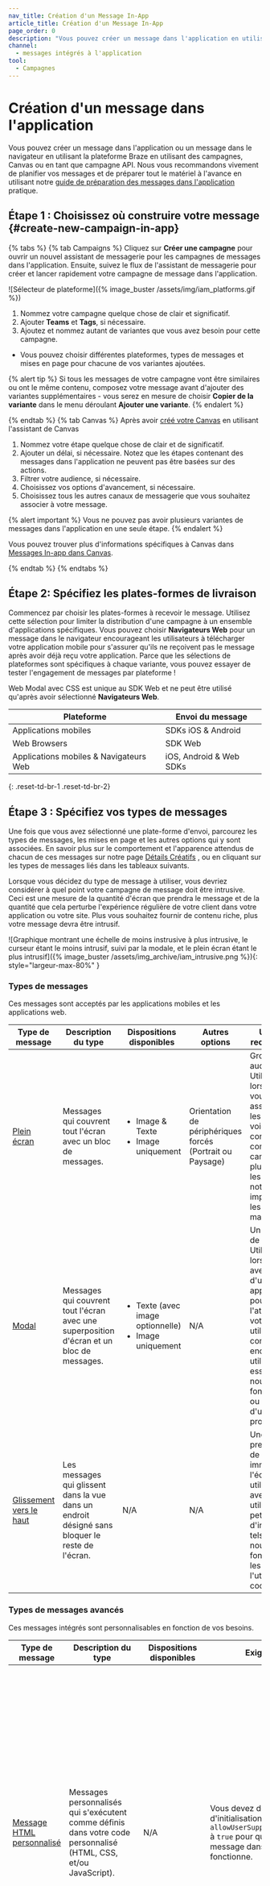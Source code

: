 ```yaml
---
nav_title: Création d'un Message In-App
article_title: Création d'un Message In-App
page_order: 0
description: "Vous pouvez créer un message dans l'application en utilisant la plateforme Braze en utilisant des campagnes, Canvas, ou en tant que campagne API. Cet article vous guidera tout au long de ce processus."
channel:
  - messages intégrés à l'application
tool:
  - Campagnes
---
```


# Création d'un message dans l'application

Vous pouvez créer un message dans l'application ou un message dans le navigateur en utilisant la plateforme Braze en utilisant des campagnes, Canvas ou en tant que campagne API. Nous vous recommandons vivement de planifier vos messages et de préparer tout le matériel à l'avance en utilisant notre [guide de préparation des messages dans l'application]({{site.baseurl}}/user_guide/message_building_by_channel/in-app_messages/best_practices/) pratique.

## Étape 1 : Choisissez où construire votre message {#create-new-campaign-in-app}

{% tabs %}
  {% tab Campaigns %}
  Cliquez sur __Créer une campagne__ pour ouvrir un nouvel assistant de messagerie pour les campagnes de messages dans l'application. Ensuite, suivez le flux de l'assistant de messagerie pour créer et lancer rapidement votre campagne de message dans l'application.

  ![Sélecteur de plateforme]({% image_buster /assets/img/iam_platforms.gif %})

1. Nommez votre campagne quelque chose de clair et significatif.
2. Ajouter __Teams__ et __Tags__, si nécessaire.
3. Ajoutez et nommez autant de variantes que vous avez besoin pour cette campagne.
  - Vous pouvez choisir différentes plateformes, types de messages et mises en page pour chacune de vos variantes ajoutées.

  {% alert tip %}
Si tous les messages de votre campagne vont être similaires ou ont le même contenu, composez votre message avant d'ajouter des variantes supplémentaires - vous serez en mesure de choisir **Copier de la variante** dans le menu déroulant **Ajouter une variante**.
{% endalert %}

 {% endtab %}
 {% tab Canvas %}
 Après avoir [créé votre Canvas]({{site.baseurl}}/user_guide/engagement_tools/canvas/create_a_canvas/create_a_canvas/) en utilisant l'assistant de Canvas

1. Nommez votre étape quelque chose de clair et de significatif.
2. Ajouter un délai, si nécessaire. Notez que les étapes contenant des messages dans l'application ne peuvent pas être basées sur des actions.
3. Filtrer votre audience, si nécessaire.
4. Choisissez vos options d'avancement, si nécessaire.
5. Choisissez tous les autres canaux de messagerie que vous souhaitez associer à votre message.

{% alert important %}
Vous ne pouvez pas avoir plusieurs variantes de messages dans l'application en une seule étape.
{% endalert %}

Vous pouvez trouver plus d'informations spécifiques à Canvas dans [Messages In-app dans Canvas]({{site.baseurl}}/user_guide/engagement_tools/canvas/create_a_canvas/in-app_messages_in_canvas/).

{% endtab %}
{% endtabs %}

## Étape 2: Spécifiez les plates-formes de livraison

Commencez par choisir les plates-formes à recevoir le message. Utilisez cette sélection pour limiter la distribution d'une campagne à un ensemble d'applications spécifiques. Vous pouvez choisir __Navigateurs Web__ pour un message dans le navigateur encourageant les utilisateurs à télécharger votre application mobile pour s'assurer qu'ils ne reçoivent pas le message après avoir déjà reçu votre application. Parce que les sélections de plateformes sont spécifiques à chaque variante, vous pouvez essayer de tester l'engagement de messages par plateforme !

Web Modal avec CSS est unique au SDK Web et ne peut être utilisé qu'après avoir sélectionné __Navigateurs Web__.

| Plateforme                             | Envoi du message        |
| -------------------------------------- | ----------------------- |
| Applications mobiles                   | SDKs iOS & Android      |
| Web Browsers                           | SDK Web                 |
| Applications mobiles & Navigateurs Web | iOS, Android & Web SDKs |
{: .reset-td-br-1 .reset-td-br-2}

## Étape 3 : Spécifiez vos types de messages

Une fois que vous avez sélectionné une plate-forme d'envoi, parcourez les types de messages, les mises en page et les autres options qui y sont associées. En savoir plus sur le comportement et l'apparence attendus de chacun de ces messages sur notre page [Détails Créatifs]({{site.baseurl}}/user_guide/message_building_by_channel/in-app_messages/creative_details/) , ou en cliquant sur les types de messages liés dans les tableaux suivants.

Lorsque vous décidez du type de message à utiliser, vous devriez considérer à quel point votre campagne de message doit être intrusive. Ceci est une mesure de la quantité d'écran que prendra le message et de la quantité que cela perturbe l'expérience régulière de votre client dans votre application ou votre site. Plus vous souhaitez fournir de contenu riche, plus votre message devra être intrusif.

![Graphique montrant une échelle de moins instrusive à plus intrusive, le curseur étant le moins intrusif, suivi par la modale, et le plein écran étant le plus intrusif]({% image_buster /assets/img_archive/iam_intrusive.png %}){: style="largeur-max-80%" }

### Types de messages

Ces messages sont acceptés par les applications mobiles et les applications web.

<style type="text/css">
.tg td{word-break:normal;}
.tg th{word-break:normal;}
</style>

<table class="tg">
<thead>
  <tr>
    <th>Type de message</th>
    <th>Description du type</th>
    <th>Dispositions disponibles</th>
    <th>Autres options</th>
    <th>Utilisation recommandée</th>
  </tr>
</thead>
<tbody>
  <tr>
    <td><a href='/docs/user_guide/message_building_by_channel/in-app_messages/creative_details/fullscreen'>Plein écran</a></td>
    <td>Messages qui couvrent tout l'écran avec un bloc de messages.</td>
    <td>
      <ul>
      <li>Image & Texte</li>
      <li>Image uniquement</li>
      </ul>
    </td>
    <td>Orientation de périphériques forcés (Portrait ou Paysage)</td>
    <td>Gros et audacieux! Utilisez lorsque vous voulez vous assurer que les utilisateurs voient votre contenu, comme vos campagnes les plus critiques, les notifications importantes ou les promotions massives.</td>
  </tr>
  <tr>
    <td><a href='/docs/user_guide/message_building_by_channel/in-app_messages/creative_details/modal'>Modal</a></td>
    <td>Messages qui couvrent tout l'écran avec une superposition d'écran et un bloc de messages.</td>
    <td>
      <ul>
      <li>Texte (avec image optionnelle)</li>
      <li>Image uniquement</li>
      </ul>
    </td>
    <td>N/A</td>
    <td>Un bon point de milieu. Utilisez lorsque vous avez besoin d'une façon apparente pour attirer l'attention de votre utilisateur, comme encourager les utilisateurs à essayer une nouvelle fonctionnalité ou profiter d'une promotion.</td>
  </tr>
  <tr>
    <td><a href='/docs/user_guide/message_building_by_channel/in-app_messages/creative_details/slideup'>Glissement vers le haut</a></td>
    <td>Les messages qui glissent dans la vue dans un endroit désigné sans bloquer le reste de l'écran.</td>
    <td>N/A</td>
    <td>N/A</td>
    <td>Unobtrusive: prend le moins de biens immobiliers de l'écran. À utiliser pour avertir les utilisateurs de petits extraits d'information, tels que les nouvelles fonctionnalités, les annonces, l'utilisation des cookies, etc.<br></td>
  </tr>
</tbody>
</table>

### Types de messages avancés

Ces messages intégrés sont personnalisables en fonction de vos besoins.

<table class="tg">
<thead>
  <tr>
    <th>Type de message</th>
    <th>Description du type</th>
    <th>Dispositions disponibles</th>
    <th>Exigences</th>
    <th>Utilisation recommandée</th>
  </tr>
</thead>
<tbody>
  <tr>
    <td><a href='/docs/user_guide/message_building_by_channel/in-app_messages/customize/#custom-html-messages'>Message HTML personnalisé</a></td>
    <td>Messages personnalisés qui s'exécutent comme définis dans votre code personnalisé (HTML, CSS, et/ou JavaScript).</td>
    <td>N/A</td>
    <td>Vous devez définir l'option d'initialisation <span style="white-space: nowrap"><code>allowUserSuppliedJavascript</code></span> à <code>true</code> pour que votre message dans l'application fonctionne.</td>
    <td>C'est une bonne option si vous voulez tous les avantages des IAMs mais que vous avez besoin de fonctionnalités supplémentaires ou pour que l'apparence reste "sur marque". Vous pouvez modifier chaque petit détail du message : police, couleur, forme, taille, boutons, etc. <br><br>Les exemples de cas d'utilisation incluent la demande de commentaires aux utilisateurs, les formulaires de capture d'e-mails ou les messages paginés</td>
  </tr>
  <tr>
    <td><a href='/docs/user_guide/message_building_by_channel/in-app_messages/customize/#email-capture-form'>Formulaire de capture d'email</a></td>
    <td>Généralement utilisé pour capturer le courriel du lecteur.</td>
    <td>N/A</td>
    <td>Vous devez définir l'option d'initialisation <span style="white-space: nowrap"><code>allowUserSuppliedJavascript</code></span> à <code>true</code> pour que votre message dans l'application fonctionne.</td>
    <td>Lorsque vous demandez aux utilisateurs de soumettre leur adresse e-mail.</td>
  </tr>
  <tr>
    <td><a href='/docs/user_guide/message_building_by_channel/in-app_messages/customize/#web-modal-css'>Web modal avec CSS</a></td>
    <td>Messages modaux pour le web avec CSS personnalisables.</td>
    <td>
      <ul>
      <li>Texte (avec image optionnelle)</li>
      <li>Image uniquement</li>
      </ul>
    </td>
    <td>N/A</td>
    <td>Lorsque vous voulez télécharger ou écrire un CSS personnalisé pour créer de la beauté, tout autour de la messagerie personnalisée. </td>
  </tr>
</tbody>
</table>

{% alert important %}
Si Braze détecte que vous n'avez pas de bouton de fermeture ou de rejet inclus dans votre code, nous vous demanderons d'en ajouter un. Pour votre commodité, nous avons fourni un snippet que vous pouvez copier et coller dans votre code : `<a href= "appboy://close">X</a>`.
{% endalert %}

## Étape 4 : Composer un message dans l'application

L'onglet **Composer** vous permet de modifier tous les aspects du contenu et du comportement de votre message.

!\[Composez votre message dans l'application\]\[24\]

Le contenu de l'onglet Composer varie selon les options que vous avez choisies lors de l'étape précédente, mais peut inclure l'une des options ci-dessous :

| Contenus                               | Options                                                                                                                                                      | Libellé                                                                                                                                                                                                                                                                                                            |
| -------------------------------------- | ------------------------------------------------------------------------------------------------------------------------------------------------------------ | ------------------------------------------------------------------------------------------------------------------------------------------------------------------------------------------------------------------------------------------------------------------------------------------------------------------ |
| Langue                                 | Consultez notre [liste complète des langues disponibles][18].                                                                                                | Cliquez sur __Ajouter des langues__ et sélectionnez les langues désirées dans la liste fournie. Ceci insérera Liquid dans votre message. Nous vous recommandons de sélectionner vos langues avant d'écrire votre contenu afin que vous puissiez renseigner votre texte où il appartient dans le Liquid.            |
| Image                                  | __Télécharger l'image__, __choisissez un badge__, ou utilisez __Font Awesome__.                                                                              | Le cas échéant, cliquez sur __Include Image__ ou __Upload Image__ et suivez les instructions présentées. Chaque type de message et plate-forme peut avoir ses propres proportions et exigences suggérées - assurez-vous de vérifier ce qui est avant de mettre en service ou de faire une image à partir de zéro ! |
| Texte du bouton & Comportement du clic | Ajoutez jusqu'à deux [boutons](#buttons).                                                                                                                    | Vous pouvez créer et modifier le texte et la couleur des boutons personnalisés. Vous pouvez également ajouter le lien des conditions d'utilisation dans les formulaires de capture de courriel.                                                                                                                    |
| Options de l'appareil                  | Restreindre l'envoi aux appareils iOS uniquement.                                                                                                            | Cliquez sur __Changer de__ et cochez la case comme vous le souhaitez.                                                                                                                                                                                                                                              |
| Options de fermeture du message        | __Rejeter automatiquement__ ou __Attendre pour l'utilisateur Swipe ou Touchez__.                                                                             | __Rejeter automatiquement__ vous permet de sélectionner combien de secondes le message restera à l'écran. __Attendez que l'utilisateur Swipe ou Touch__ nécessite une option de renvoi ou de fermeture.                                                                                                            |
| En-tête & Texte du corps               | Copie entièrement personnalisée (souvent avec des capacités HTML personnalisées) avec les options pour inclure Liquid et d'autres types de personnalisation. | Certains types de messages n'ont pas besoin et ne demandent donc pas d'en-têtes.                                                                                                                                                                                                                                   |
| Position                               | __Du bas de l'écran des applications__ ou __du haut de l'écran des applications__.                                                                           | Ceci n'existe que dans le constructeur de messages Universal Slideup.                                                                                                                                                                                                                                              |
| HTML & Actifs                          | Complètement personnalisé via téléchargement, URL, ou copier et coller.                                                                                      | Copiez et collez du HTML dans l'espace disponible et téléchargez vos ressources via ZIP.                                                                                                                                                                                                                           |
| Placeholder de saisie d'email          | Copie personnalisée.                                                                                                                                         | Ceci est utilisé uniquement dans le formulaire de capture d'email et dirigera vos utilisateurs à entrer le contenu désiré dans l'espace.                                                                                                                                                                           |
{: .reset-td-br-1 .reset-td-br-2 .reset-td-br-3}

### Paramètres supplémentaires

#### Boutons {#buttons}

Lorsqu'il est disponible pour votre type de message, vous pouvez avoir jusqu'à deux boutons sous votre corps de texte.

![Primaire_Secondaire]({% image_buster /assets/img/primary-secondary-buttons.png %}){: height="40%" width="40%"}

Si vous choisissez d'utiliser un seul bouton, il s'ajuste automatiquement pour prendre en charge l'espace disponible au bas de votre message au lieu de laisser de la place à un bouton supplémentaire.

{% alert tip %}
  Si vous décidez de formater ces boutons avec vos propres couleurs, nous vous recommandons d'utiliser le bouton 2 pour votre résultat préféré. En d'autres termes, si vous voulez que votre utilisateur clique sur un bouton plus que l'autre, assurez-vous qu'il est sur la droite. Le bouton droit a souvent affiché un meilleur potentiel pour être cliqué, surtout si elle a une couleur quelque peu contrastée ou autrement distincte du reste du message. Ceci n'est mis en évidence que lorsque le bouton de gauche se fond plus visuellement avec le message.
{% endalert %}

#### Générations

Braze a trois générations de messages dans l'application disponibles. Vous pouvez affiner les appareils sur lesquels vos messages doivent être envoyés, en fonction de la génération qu'ils supportent, dans la section [Aperçu]({{site.baseurl}}/user_guide/message_building_by_channel/in-app_messages/testing/) lors de la composition de votre message dans l'application.

!\[In-App_Messages_Generations\]\[2\]{: height="50%" width="50%"}

Selon les versions du SDK sur lesquelles vos utilisateurs sont actifs, vous pouvez ou non voir cette option. On ne vous demande de sélectionner une génération que lorsque vous avez des utilisateurs sur plus d'une génération.

{% détails Qu'est-ce qu'une génération ? %}
Une Génération est définie comme une collection de versions SDK qui contiennent un grand nombre de mises à jour majeures. Par exemple, la Génération 3 est la dernière qui englobe les dernières mises à jour de style.

En sélectionnant __Envoyer à toutes les générations qui supportent ce message__, Braze livrera aux utilisateurs qui peuvent recevoir n'importe quelle forme de message. Par exemple, si vous avez des utilisateurs sur les trois générations, un modal sera livré aux utilisateurs sur les générations 2 et 3, car la génération 1 ne prend pas en charge les modaux. Le message sera différent pour vos deux groupes d'utilisateurs : les utilisateurs de la génération 3 recevront le message dans les derniers styles, tandis que les utilisateurs de Generation 2 verront les anciens styles (différences cosmétiques et absence de bordure de bouton).

Vous pouvez effacer la case à cocher __Envoyer à toutes les générations qui prennent en charge ce message__ et sélectionner __Envoyer uniquement aux utilisateurs à la génération 3 (la dernière)__ si vous ne voulez pas permettre aux utilisateurs de recevoir les anciens styles de message. Les utilisateurs de la génération 3 seront les seuls à recevoir le message.
{% enddetails %}

## Étape 5 : Stylez votre message dans l'application

L'onglet **Style** vous permet d'ajuster tous les aspects visuels de votre message. Téléchargez une image ou un badge, ou choisissez une icône de badge pré-conçue. Modifiez les couleurs du texte de l'en-tête et du corps, des boutons et de l'arrière-plan en sélectionnant une palette ou en saisissant un code hexadécimal, RGB ou HSB.

Le contenu de l'onglet **Style** varie en fonction des options de message que vous avez choisies lors de la dernière étape. mais peut inclure l'une des options ci-dessous:

| Formatage en cours                              | Input                                                           | Libellé                                                                                                                                                                                                                                               |
| ----------------------------------------------- | --------------------------------------------------------------- | ----------------------------------------------------------------------------------------------------------------------------------------------------------------------------------------------------------------------------------------------------- |
| Profil de couleur                               | Appliquer à partir de la galerie de modèles de messages In-App. | Cliquez sur __Appliquer le modèle__ et sélectionnez dans la galerie. Ensuite, cliquez sur __Enregistrer__.                                                                                                                                            |
| Alignement du texte                             | À gauche, au centre ou à droite.                                | Uniquement disponible pour les nouvelles versions de Braze SDK.                                                                                                                                                                                       |
| En-tête                                         | Code de couleur HEX.                                            | La couleur HEX de votre choix s'affiche. Vous pourrez également choisir l'opacité de la couleur.                                                                                                                                                      |
| Texte du texte                                  | Code de couleur HEX.                                            | La couleur HEX de votre choix s'affiche. Vous pourrez également choisir l'opacité de la couleur.                                                                                                                                                      |
| Boutons                                         | Code de couleur HEX.                                            | Les couleurs HEX de votre choix s'affichent. Vous pourrez également choisir l'opacité des couleurs. Vous pouvez choisir les couleurs pour : l'arrière-plan du message de fermeture ainsi que l'arrière-plan de chaque bouton, le texte et la bordure. |
| Bordure du bouton                               | Code de couleur HEX.                                            | Nouveau! Cela vous permettra de définir vos boutons principaux et secondaires. Nous vous suggérons des boutons avec des couleurs contrastées.                                                                                                         |
| Couleur d'arrière-plan                          | Code de couleur HEX.                                            | La couleur HEX de votre choix s'affiche. Vous pourrez également choisir l'opacité de la couleur. Ceci est l'arrière-plan de l'ensemble du message et s'affichera clairement derrière votre corps texte.                                               |
| Superposition d'écran                           | Code de couleur HEX.                                            | La couleur HEX de votre choix s'affiche. Vous pourrez également choisir l'opacité de la couleur. Uniquement disponible pour les nouvelles versions de Braze SDK. Voici le cadre autour de l'ensemble du message.                                      |
| Chevron ou autre option de message de fermeture | Code de couleur HEX.                                            | La couleur HEX de votre choix s'affiche. Vous pourrez également choisir l'opacité de la couleur.                                                                                                                                                      |
{: .reset-td-br-1 .reset-td-br-2 .reset-td-br-3}

Toujours [prévisualiser et tester]({{site.baseurl}}/user_guide/message_building_by_channel/in-app_messages/testing/) votre message avant l'envoi.

{% alert important %}
Certains types de messages dans l'application n'ont pas l'option pour le style au-delà du téléchargement de HTML personnalisé (et/ou CSS et/ou JavaScript) et d'actifs via ZIP, comme décrit dans les étapes ci-dessus. [Web Modal avec CSS]({{site.baseurl}}/user_guide/message_building_by_channel/in-app_messages/customize/#web-modal-css) vous permet de télécharger ou d'écrire des CSS personnalisés pour créer de la beauté, tout autour de la messagerie personnalisée.
{% endalert %}

## Étape 6 : Configurer des paramètres supplémentaires

### Paires clé-valeur

Ajouter [paires clé-valeur][19] pour envoyer des champs personnalisés supplémentaires aux appareils utilisateurs.

### Réévaluer l'éligibilité de la campagne et la liquidité

Dans certains scénarios, vous pouvez vouloir réévaluer l'éligibilité d'un utilisateur qui déclenche un message dans l'application à afficher. Des exemples incluent des campagnes qui ciblent un attribut personnalisé qui change fréquemment ou des messages qui devraient refléter toute modification de profil de dernière minute.

!\[Réévaluer l'adhésion IAM \]\[27\]

Lorsque vous sélectionnez **Ré-évaluer l'éligibilité de la campagne avant d'afficher**, une demande supplémentaire sera faite à Braze pour confirmer que l'utilisateur est toujours éligible pour ce message avant l'envoi. De plus, toutes les variables [Liquid][25] ou [Contenu Connecté][26] seront gabarites à ce moment-là avant que le message ne soit affiché.

{% alert note %}
L'activation de cette option entraînera un léger délai (< 100 ms) entre le moment où un utilisateur déclenche un message dans l'application et le moment où le message est affiché en raison de l'admissibilité ajoutée et de la demande de template. <br><br> N'utilisez pas cette option pour les messages qui peuvent être déclenchés lorsqu'un utilisateur est hors ligne ou quand l'éligibilité et la réévaluation Liquid ne sont pas requises.
{% endalert %}

## Étape 7 : Construisez le reste de votre campagne ou Canvas

Construisez le reste de votre campagne ou de Canvas ; voir les sections ci-dessous pour de plus amples conseils sur la meilleure façon d'utiliser nos outils pour construire des messages dans l'application. Pour plus d'informations sur les options de messagerie spécifiques à Canvas dans l'application, comme l'expiration et les étapes, reportez-vous à [Messages In-app dans Canvas][16].

### Déclenchement

Sélectionnez l'action dont vous souhaitez déclencher votre message, ainsi que les heures de début et de fin pour votre campagne ou Canvas.

{% alert important %}
Veuillez noter que si vous avez l'intention de déclencher votre message dans l'application basé sur un événement personnalisé, cet événement personnalisé doit être envoyé via le SDK.
{% endalert %}

![Planifier]({% image_buster /assets/img_archive/in_app_schedule.png %}){: style="largeur-max-80%"}

L'envoi de messages dans l'application est entièrement basé sur les déclencheurs d'action suivants :
- Faire un achat
- Ouverture de l'app/page web
- Effectuer un événement personnalisé (ne fonctionne qu'avec les événements envoyés via le SDK)
- Ouverture d'un message push spécifique
- Planifier automatiquement les campagnes à envoyer à un certain moment par rapport à l'heure locale de chacun de vos utilisateurs.
- Les messages peuvent également être configurés pour se reproduire sur une base journalière, hebdomadaire (optionnellement sur certains jours) ou mensuelle.

Une date et une heure de début doivent être sélectionnées ; cependant, une date de fin est facultative. Une date de fin empêchera ce message spécifique dans l'application d'apparaître sur les appareils après la date/heure spécifiée.

Veuillez vous référer à notre documentation de développeurs pour [déclencher un événement côté serveur]({{site.baseurl}}/developer_guide/platform_integration_guides/web/in-app_messaging/in-app_message_delivery/) et [envoyer des messages locaux dans l'application]({{site.baseurl}}/developer_guide/platform_integration_guides/web/in-app_messaging/in-app_message_delivery/#local-in-app-messages).

#### Déclenchement en ligne vs. hors ligne

Les messages intégrés fonctionnent en envoyant le message et se déclenche sur l'appareil de l'utilisateur. Une fois que les messages intégrés sont sur un appareil, il attend de s'afficher jusqu'à ce que la condition de déclenchement soit remplie. Si les messages dans l'application sont déjà mis en cache sur l'appareil de l'utilisateur, vous pouvez même déclencher des messages dans l'application hors ligne sans connexion à Braze (par exemple, en mode avion).

{% alert important %}
Une fois qu'une campagne de message intégré a été arrêtée, il se peut que certains utilisateurs aient déjà reçu le message mais ne l'ont pas vu parce qu'ils n'ont pas ouvert votre application. Ces utilisateurs verront toujours votre message dans l'application et seront considérés comme une impression unique, même après l'arrêt de votre campagne.
{% endalert %}

### Prioriser

{% tabs %}
{% tab Campaigns %}

Enfin, une fois que vous aurez sélectionné l'action déclenchée par le message dans l'application, vous devriez également définir une priorité. Si deux messages sont déclenchés par la même action, les messages de haute priorité seront programmés pour apparaître sur les appareils des utilisateurs avant les messages avec des priorités plus faibles.

![Priorité de l'événement]({% image_buster /assets/img_archive/prioritization_options.png %}){: style="largeur-max-80%"}

Les options hautes, moyennes et basses pour les priorités de messages déclenchés sont des segments, et comme cela plusieurs messages peuvent avoir la même priorité sélectionnée. Pour définir des priorités dans ces segments, cliquez sur __Définir la priorité exacte__, et vous serez en mesure de faire glisser et déposer des campagnes pour les ordonner avec la bonne priorité.

![Priorisation du seau]({% image_buster /assets/img_archive/bucket_prioritization.png %}){: style="largeur-max-70%"}

{% endtab %}
{% tab Canvas %}

Un client peut déclencher deux messages dans l'application en même temps sur votre Canvas Lorsque cela se produit, Braze suivra l'ordre de priorité ci-dessous pour déterminer quel message dans l'application est affiché. Faites glisser les différentes étapes de Canvas pour réorganiser leur priorité. Par défaut, les étapes précédentes dans une variante de Canvas s'afficheront avant les étapes suivantes.

![priorité_étape]({% image_buster /assets/img_archive/step_priority.png %}){: style="largeur-max-80%"}

Naviguez vers **Envoyer les paramètres** de la section Canvas pour prioriser les messages dans l'application à partir d'un Canvas par rapport aux messages dans l'application provenant d'autres Canvases et campagnes.

Par défaut, la priorité de l'étape Canvas est définie sur médium, les étapes les plus récentes ayant la priorité relative la plus élevée. Les priorités au niveau de la toile et de la campagne sont également par défaut, avec la priorité relative la plus élevée par défaut par rapport aux éléments les plus récemment créés.

![priorité_canas]({% image_buster /assets/img_archive/canvas_priority.png %}){: style="largeur-max-70%"}

{% endtab %}
{% endtabs %}

### Target segment

Ensuite, vous devez choisir le segment cible dans le menu déroulant. Vous recevez automatiquement un instantané de ce à quoi ressemble cette population approximative de segments. Gardez à l'esprit que l'adhésion exacte au segment est toujours calculée juste avant l'envoi du message.

![Target Page]({% image_buster /assets/img_archive/target_page.png %}){: style="largeur-max:50%"}

{% alert note %}
S'il y a un délai à l'étape de message dans l'application, l'adhésion au segment sera évaluée après le délai. Si l'utilisateur est éligible, le message dans l'application sera synchronisé lors de la prochaine session disponible.
{% endalert %}

### Événements de conversion

Braze vous permet de suivre la fréquence à laquelle les utilisateurs effectuent des actions spécifiques (événements de conversion) après avoir reçu une campagne. Vous pouvez spécifier l'une des actions suivantes en tant qu'événement de conversion:

- Ouvre l'application
- Fait un achat (peut être un achat générique ou un article spécifique)
- Effectue un événement spécifique personnalisé

Vous pouvez autoriser jusqu'à une fenêtre de 30 jours au cours de laquelle une conversion sera comptée si l'utilisateur prend l'action spécifiée.

![Événement de conversion]({% image_buster /assets/img_archive/conversion_event_selection.png %}){: style="largeur-max:50%"}

> Une fois que vous avez fini de construire la dernière de votre campagne ou de Canvas, révisez ses détails, puis envoyez-le!

## Limites de campagne de messages actifs dans l'application

Le braze valorise la fiabilité et la vitesse. Tout comme nous vous suggérons d'envoyer uniquement les données dont vous avez besoin à Braze, Nous vous recommandons également de désactiver toutes les campagnes qui n'ajoutent plus aucune valeur à votre marque.

Le traitement des campagnes de messages dans l'application basée sur des actions qui sont toujours dans un état actif mais qui n'envoient plus de messages ou qui ne sont plus nécessaires ralentit la performance globale des services Braze pour vous et d'autres clients. Ce délai supplémentaire est nécessaire pour traiter ces nombreuses campagnes d'inactivité signifie que tous les messages dans l'application prendront plus de temps à apparaître sur les appareils de l'utilisateur final, qui affecte l'expérience de l'utilisateur final.

Il y a une limite de 200 campagnes de messages dans l'application par action par groupe d'applications afin d'optimiser la vitesse de livraison des messages et d'éviter les délais d'attente.

Le nombre de 200 comprend des campagnes IAM actives qui n'ont pas encore atteint l'heure de fin et celles qui n'ont pas de date de fin. Les campagnes IAM actives qui ont passé leurs heures de fin ne seront pas comptées. Le client moyen de Braze a un total de 26 campagnes actives à la fois — il est donc peu probable que cette limitation vous impacte.
[2]: {% image_buster /assets/img/iam-generations.gif %} [24]: {% image_buster /assets/img/iam_compose.gif %} [27]: {% image_buster /assets/img_archive/re-evaluate-iam-membership.png %}

[16]: {{site.baseurl}}/user_guide/engagement_tools/canvas/create_a_canvas/in-app_messages_in_canvas/
[18]: {{site.baseurl}}/developer_guide/platform_integration_guides/android/advanced_use_cases/localization/#languages-supported
[19]: {{site.baseurl}}/user_guide/personalization_and_dynamic_content/key_value_pairs/
[25]: {{site.baseurl}}/user_guide/personalization_and_dynamic_content/liquid/
[26]: {{site.baseurl}}/user_guide/personalization_and_dynamic_content/connected_content/
